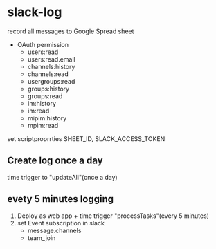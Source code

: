 # slack-log

record all messages to Google Spread sheet

- OAuth permission
    - users:read
    - users:read.email
    - channels:history
    - channels:read
    - usergroups:read
    - groups:history
    - groups:read
    - im:history
    - im:read
    - mipim:history
    - mpim:read

set scriptproprrties SHEET_ID, SLACK_ACCESS_TOKEN

## Create log once a day

time trigger to "updateAll"(once a day)

## evety 5 minutes logging

1. Deploy as web app + time trigger "processTasks"(every 5 minutes)
2. set Event subscription in slack
    - message.channels
    - team_join

